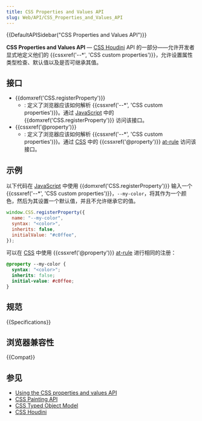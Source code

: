 ```yaml
---
title: CSS Properties and Values API
slug: Web/API/CSS_Properties_and_Values_API
---
```


{{DefaultAPISidebar("CSS Properties and Values API")}}

**CSS Properties and Values API** — [CSS Houdini](/zh-CN/docs/Web/Guide/Houdini) API 的一部分——允许开发者显式地定义他们的 {{cssxref('--*', 'CSS custom properties')}}，允许设置属性类型检查、默认值以及是否可继承其值。

## 接口

- {{domxref('CSS.registerProperty')}}
  - : 定义了浏览器应该如何解析 {{cssxref('--*', 'CSS custom properties')}}。通过 [JavaScript](/zh-CN/docs/Web/JavaScript) 中的 {{domxref('CSS.registerProperty')}} 访问该接口。
- {{cssxref('@property')}}
  - : 定义了浏览器应该如何解析 {{cssxref('--*', 'CSS custom properties')}}。通过 [CSS](/zh-CN/docs/Web/CSS) 中的 {{cssxref('@property')}} [at-rule](/zh-CN/docs/Web/CSS/At-rule) 访问该接口。

## 示例

以下代码在 [JavaScript](/zh-CN/docs/Web/JavaScript) 中使用 {{domxref('CSS.registerProperty')}} 输入一个 {{cssxref('--*', 'CSS custom properties')}}，`--my-color`，将其作为一个颜色，然后为其设置一个默认值，并且不允许继承它的值。

```js
window.CSS.registerProperty({
  name: "--my-color",
  syntax: "<color>",
  inherits: false,
  initialValue: "#c0ffee",
});
```

可以在 [CSS](/zh-CN/docs/Web/CSS) 中使用 {{cssxref('@property')}} [at-rule](/zh-CN/docs/Web/CSS/At-rule) 进行相同的注册：

```css
@property --my-color {
  syntax: "<color>";
  inherits: false;
  initial-value: #c0ffee;
}
```

## 规范

{{Specifications}}

## 浏览器兼容性

{{Compat}}

## 参见

- [Using the CSS properties and values API](/zh-CN/docs/Web/API/CSS_Properties_and_Values_API/guide)
- [CSS Painting API](/zh-CN/docs/Web/API/CSS_Painting_API)
- [CSS Typed Object Model](/zh-CN/docs/Web/API/CSS_Typed_OM_API)
- [CSS Houdini](/zh-CN/docs/Web/Guide/Houdini)
